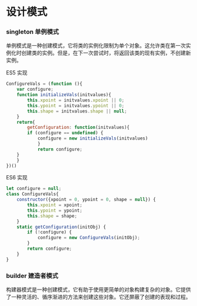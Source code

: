 # 设计模式

### singleton 单例模式

单例模式是一种创建模式，它将类的实例化限制为单个对象。这允许类在第一次实例化时创建类的实例。但是，在下一次尝试时，将返回该类的现有实例，不创建新实例。

ES5 实现

```javascript
ConfigureVals = (function (){
    var configure;
    function initializeVals(initvalues){
        this.xpoint = initvalues.xpoint || 0;
        this.ypoint = initvalues.ypoint || 0;
        this.shape = initvalues.shape || null;
    }
    return{
        getConfiguration: function(initvalues){
        if (configure == undefined) {
            configure = new initializeVals(initvalues)
            }
            return configure;
    }
    }
})()
```

ES6 实现

```javascript
let configure = null;
class ConfigureVals{
    constructor({xpoint = 0, ypoint = 0, shape = null}) {
        this.xpoint = xpoint;
        this.ypoint = ypoint;
        this.shape = shape;
    }
    static getConfiguration(initObj) {
        if (!configure) {
            configure = new ConfigureVals(initObj);
        }
        return configure;
    }
}
```



### builder 建造者模式

构建器模式是一种创建模式，它有助于使用更简单的对象构建复杂的对象。它提供了一种灵活的、循序渐进的方法来创建这些对象。它还屏蔽了创建的表现和过程。

